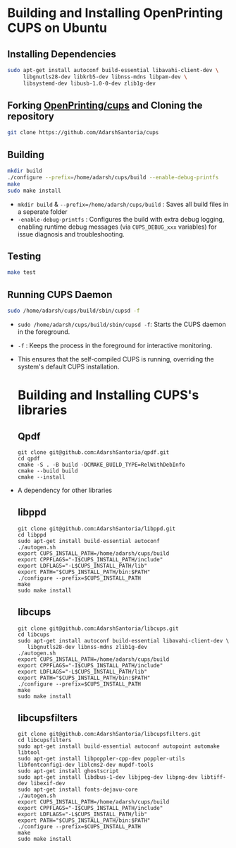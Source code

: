 # Building and Installing OpenPrinting CUPS on Ubuntu

## Installing Dependencies
```bash
sudo apt-get install autoconf build-essential libavahi-client-dev \
     libgnutls28-dev libkrb5-dev libnss-mdns libpam-dev \
     libsystemd-dev libusb-1.0-0-dev zlib1g-dev
```

## Forking [OpenPrinting/cups](https://github.com/OpenPrinting/cups) and Cloning the repository
```bash
git clone https://github.com/AdarshSantoria/cups
```

## Building
```bash
mkdir build
./configure --prefix=/home/adarsh/cups/build --enable-debug-printfs
make
sudo make install
```
- `mkdir build` & `--prefix=/home/adarsh/cups/build` : Saves all build files in a seperate folder
- `-enable-debug-printfs` : Configures the build with extra debug logging, enabling runtime debug messages (via `CUPS_DEBUG_xxx` variables) for issue diagnosis and troubleshooting.

## Testing
```bash
make test
```

## Running CUPS Daemon
```bash
sudo /home/adarsh/cups/build/sbin/cupsd -f
```
- `sudo /home/adarsh/cups/build/sbin/cupsd -f`: Starts the CUPS daemon in the foreground.
- `-f` :  Keeps the process in the foreground for interactive monitoring.
- This ensures that the self-compiled CUPS is running, overriding the system's default CUPS installation.

  # Building and Installing CUPS's libraries

  ## Qpdf
  ```
  git clone git@github.com:AdarshSantoria/qpdf.git
  cd qpdf
  cmake -S . -B build -DCMAKE_BUILD_TYPE=RelWithDebInfo
  cmake --build build
  cmake --install
  ```
- A dependency for other libraries
  
  ## libppd
  ```
  git clone git@github.com:AdarshSantoria/libppd.git
  cd libppd
  sudo apt-get install build-essential autoconf
  ./autogen.sh
  export CUPS_INSTALL_PATH=/home/adarsh/cups/build
  export CPPFLAGS="-I$CUPS_INSTALL_PATH/include"
  export LDFLAGS="-L$CUPS_INSTALL_PATH/lib"
  export PATH="$CUPS_INSTALL_PATH/bin:$PATH"
  ./configure --prefix=$CUPS_INSTALL_PATH
  make
  sudo make install
  ```
  
  ## libcups
  ```
  git clone git@github.com:AdarshSantoria/libcups.git
  cd libcups
  sudo apt-get install autoconf build-essential libavahi-client-dev \
     libgnutls28-dev libnss-mdns zlib1g-dev
  ./autogen.sh
  export CUPS_INSTALL_PATH=/home/adarsh/cups/build
  export CPPFLAGS="-I$CUPS_INSTALL_PATH/include"
  export LDFLAGS="-L$CUPS_INSTALL_PATH/lib"
  export PATH="$CUPS_INSTALL_PATH/bin:$PATH"
  ./configure --prefix=$CUPS_INSTALL_PATH
  make
  sudo make install
  ```

  ## libcupsfilters
  ```
  git clone git@github.com:AdarshSantoria/libcupsfilters.git
  cd libcupsfilters
  sudo apt-get install build-essential autoconf autopoint automake libtool
  sudo apt-get install libpoppler-cpp-dev poppler-utils libfontconfig1-dev liblcms2-dev mupdf-tools
  sudo apt-get install ghostscript
  sudo apt-get install libdbus-1-dev libjpeg-dev libpng-dev libtiff-dev libexif-dev
  sudo apt-get install fonts-dejavu-core
  ./autogen.sh
  export CUPS_INSTALL_PATH=/home/adarsh/cups/build
  export CPPFLAGS="-I$CUPS_INSTALL_PATH/include"
  export LDFLAGS="-L$CUPS_INSTALL_PATH/lib"
  export PATH="$CUPS_INSTALL_PATH/bin:$PATH"
  ./configure --prefix=$CUPS_INSTALL_PATH
  make
  sudo make install
  ```
